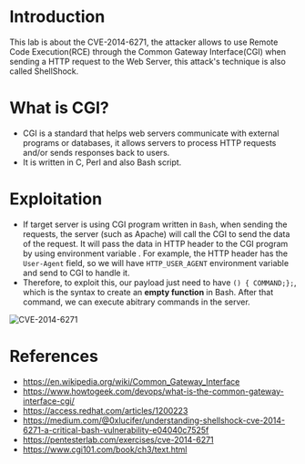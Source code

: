 # Introduction
This lab is about the CVE-2014-6271, the attacker allows to use Remote Code Execution(RCE) through the Common Gateway Interface(CGI) when sending a HTTP request to the Web Server, this attack's technique is also called ShellShock.

# What is CGI?
- CGI is a standard that helps web servers communicate with external programs or databases, it allows servers to process HTTP requests and/or sends responses back to users.
- It is written in C, Perl and also Bash script.

# Exploitation
- If target server is using CGI program written in `Bash`, when sending the requests, the server (such as Apache) will call the CGI to send the data of the request. It will pass the data in HTTP header to the CGI program by using environment variable . For example, the HTTP header has the `User-Agent` field, so we will have `HTTP_USER_AGENT` environment variable and send to CGI to handle it.
- Therefore, to exploit this, our payload just need to have `() { COMMAND;};`, which is the syntax to create an **empty function** in Bash. After that command, we can execute abitrary commands in the server.

![CVE-2014-6271](https://github.com/user-attachments/assets/4d46c161-b5ba-423e-a3c1-1f99bf1e053d)


# References
+ https://en.wikipedia.org/wiki/Common_Gateway_Interface
+ https://www.howtogeek.com/devops/what-is-the-common-gateway-interface-cgi/
+ https://access.redhat.com/articles/1200223
+ https://medium.com/@0xlucifer/understanding-shellshock-cve-2014-6271-a-critical-bash-vulnerability-e04040c7525f
+ https://pentesterlab.com/exercises/cve-2014-6271
+ https://www.cgi101.com/book/ch3/text.html
